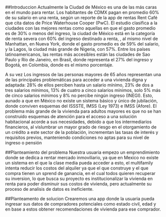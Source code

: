 ##Introduccion
Actualmente la Ciudad de México es una de las más caras en el mundo para rentar. Los habitantes de CDMX pagan en promedio 60% de su salario en una renta, según un reporte de la app de rentas Rent Café que cita datos de  Price Waterhouse Cooper (PwC).
El estudio clasifica a la ciudades con las mejores rentas como aquellas en que el gasto promedio es de 30% o menos del ingreso, la ciudad de México está en la categoría de renta severa con 60% del ingreso destinado a renta, , al mismo nivel de Manhattan, en Nueva York, donde el gasto promedio es de 59% del salario, y la Lagos, la ciudad más grande de Nigeria, con 57%.
Entre los países latinoamericanos, las rentas más accesibles están las ciudades de Sao Paulo y Río de Janeiro, en Brasil, donde representa el 27% del ingreso y Bogotá, en Colombia, donde es el mismo porcentaje.

A su vez Los ingresos de las personas mayores de 65 años representan una de las principales problemáticas para acceder a una vivienda digna y adaptada: 28% de ellos perciben hasta un salario mínimo, 23% de dos a tres salarios mínimos, 13% de cuatro a cinco salarios mínimos, solo 5% más de cinco salarios mínimos y 8% no percibe ningún ingreso (INEGI). Esto, aunado a que en México no existe un sistema básico y único de jubilación, donde conviven esquemas del ISSSTE, IMSS (Ley 1973) e IMSS (Afore).
El problema más grande de la vivienda para adultos mayores es que no se han construido esquemas de atención para el acceso a una solución habitacional acorde a sus necesidades, debido a que los intermediarios financieros, al vislumbrar un mayor grado de riesgo en el otorgamiento de un crédito a este sector de la población, incrementan las tasas de interés y requisitos previos, manteniendo condiciones no aptas para su nivel de ingreso o pensión

##Planteamiento del problema
Nuestra usuaria empezo un emprendimiento donde se dedica a rentar mercado inmoviliario, ya que en Mexico no existe un sistema en el que la clase media pueda acceder a esto, el multifamily intenta reducir los costos del alquiler ya que el que construye y el que compra tienen un sprend de ganancia, en el cual todos quieren recuperar su inversion, lo que busca su proyecto es institucionalizar la vivienda en renta para poder disminuir sus costos de vivienda, pero actualmente su proceso de analisis de datos es ineficiente.


##Planteamento de solucion
Crearemos una app donde la usuaria pueda ingresar sus datos de compradores potenciales como estado civil, edad y en base a estos obtener recomendaciones de vivienda para ese comprador.

